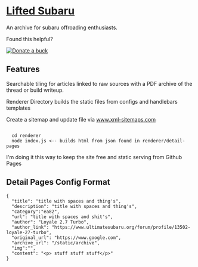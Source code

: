 # [Lifted Subaru](https://liftedsubaru.github.io)
An archive for subaru offroading enthusiasts.

Found this helpful?

[![Donate a buck](https://img.shields.io/badge/☕-Buy%20me%20a%20coffee-blue.svg)](https://www.paypal.me/devgorilla/1)

## Features
Searchable tiling for articles linked to raw sources with a PDF archive of the thread or build writeup.

Renderer Directory builds the static files from configs and handlebars templates

Create a sitemap and update file via www.xml-sitemaps.com

```

  cd renderer
  node index.js <-- builds html from json found in renderer/detail-pages

```

I'm doing it this way to keep the site free and static serving from Github Pages

## Detail Pages Config Format

```
{
  "title": "title with spaces and thing's",
  "description": "title with spaces and thing's",
  "category":"ea82",
  "url": "title with spaces and shit's",
  "author": "Loyale 2.7 Turbo",
  "author_link": "https://www.ultimatesubaru.org/forum/profile/13502-loyale-27-turbo",
  "original_url": "https://www.google.com",
  "archive_url": "/static/archive",
  "img":"",
  "content": "<p> stuff stuff stuff</p>"
}

```
